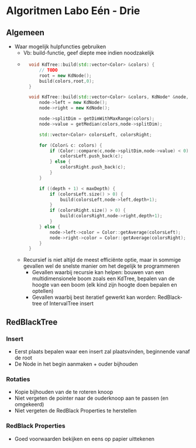 # Algoritmen Labo Eén - Drie

## Algemeen

* Waar mogelijk hulpfuncties gebruiken
    * Vb: build-functie, geef diepte mee indien noodzakelijk
    * ```cpp
        void KdTree::build(std::vector<Color> &colors) {
            // TODO
            root = new KdNode();
            build(colors,root,0);
        }

        void KdTree::build(std::vector<Color> &colors, KdNode* &node, int depth) {
            node->left = new KdNode();
            node->right = new KdNode();

            node->splitDim = getDimWithMaxRange(colors);
            node->value = getMedian(colors,node->splitDim);

            std::vector<Color> colorsLeft, colorsRight;

            for (Color& c: colors) {
                if (Color::compare(c,node->splitDim,node->value) < 0) {
                    colorsLeft.push_back(c);
                } else {
                    colorsRight.push_back(c);
                }
            }

            if ((depth + 1) < maxDepth) {
                if (colorsLeft.size() > 0) {
                    build(colorsLeft,node->left,depth+1);
                }
                if (colorsRight.size() > 0) {
                    build(colorsRight,node->right,depth+1);
                }
            } else {
                node->left->color = Color::getAverage(colorsLeft);
                node->right->color = Color::getAverage(colorsRight);
            }
        }
    * Recursief is niet altijd de meest efficiënte optie, maar in sommige gevallen wel de snelste manier om het degelijk te programmeren
        * Gevallen waarbij recursie kan helpen: bouwen van een multidimensionele boom zoals een KdTree, bepalen van de hoogte van een boom (elk kind zijn hoogte doen bepalen en optellen)
        * Gevallen waarbij best iteratief gewerkt kan worden: RedBlack-tree of IntervalTree insert

## RedBlackTree

### Insert

* Eerst plaats bepalen waar een insert zal plaatsvinden, beginnende vanaf de root
* De Node in het begin aanmaken + ouder bijhouden

### Rotaties

* Kopie bijhouden van de te roteren knoop
* Niet vergeten de pointer naar de ouderknoop aan te passen (en omgekeerd)
* Niet vergeten de RedBlack Properties te herstellen

### RedBlack Properties

* Goed voorwaarden bekijken en eens op papier uittekenen